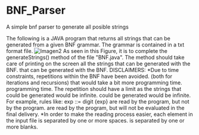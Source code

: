 # BNF_Parser
A simple bnf parser to generate all posible strings 

The following is a JAVA program that returns all strings that can be generated from a given BNF grammar.
 The grammar is contained in a txt format file.
![Imagen2](https://user-images.githubusercontent.com/4750690/121955689-a4b22b00-cd36-11eb-9c52-ed091bb7a78f.png)
As seen in this Figure, it is to complete the generateStrings() method of the
file "BNF.java". The method should take care of printing on the screen all the strings that can be generated with the BNF.
that can be generated with the BNF.
DISCLAIMERS:
*Due to time constraints, repetitions within the BNF have been avoided.
(both for iterations and recursions) that would take a bit more programming time.
programming time. The repetition should have a limit as the strings that could be generated would be infinite.
could be generated would be infinite. For example, rules like: exp ::= digit {exp} are read by the program, but not by the program.
are read by the program, but will not be evaluated in the final delivery.
*In order to make the reading process easier, each element in the input file is separated by one or more spaces.
is separated by one or more blanks.
